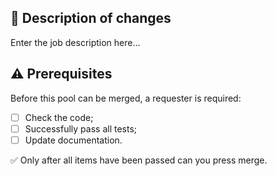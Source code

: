 ## 📜 Description of changes

Enter the job description here...

## ⚠️ Prerequisites

Before this pool can be merged, a requester is required:
- [ ] Check the code;
- [ ] Successfully pass all tests;
- [ ] Update documentation.

✅ Only after all items have been passed can you press merge.
